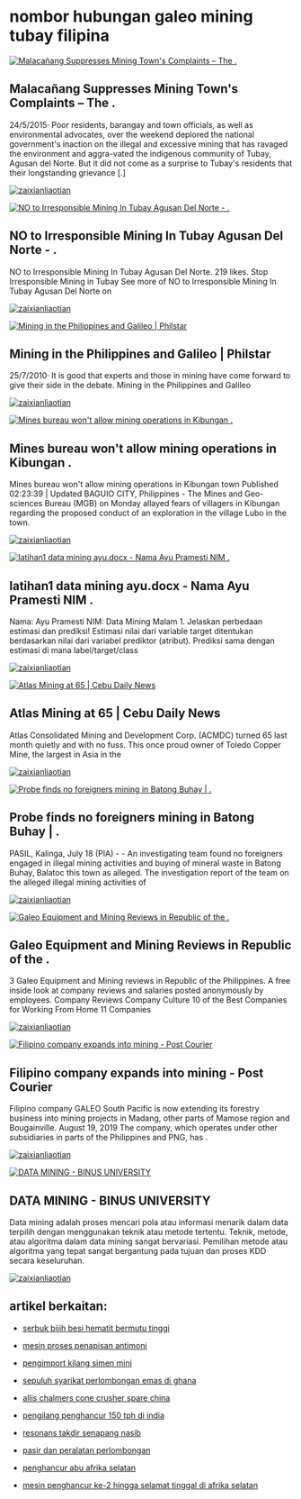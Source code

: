 # nombor hubungan galeo mining tubay filipina
<a href="https://mnn.zoosnet.net/LR/Chatpre.aspx?id=MNN94995150&p=https://topgrinding.com/" target="_blank">![Malacañang Suppresses Mining Town's Complaints – The .](https://github.com/technlg/images/blob/main/40.jpg)</a>
## Malacañang Suppresses Mining Town's Complaints – The .
24/5/2015· Poor residents, barangay and town officials, as well as environmental advocates, over the weekend deplored the national government's inaction on the illegal and excessive mining that has ravaged the environment and aggra-vated the indigenous community of Tubay, Agusan del Norte. But it did not come as a surprise to Tubay's residents that their longstanding grievance [.]
<a href="https://mnn.zoosnet.net/LR/Chatpre.aspx?id=MNN94995150&p=https://topgrinding.com/" target="_blank"><img src="https://github.com/technlg/images/raw/main/chat11.jpg" alt="zaixianliaotian"/></a><a href="//whatsapp.shibangsoft.com/WhatsApp.php" ><img src="https://github.com/technlg/images/raw/main/chat11.png" alt=""></a>
<a href="https://mnn.zoosnet.net/LR/Chatpre.aspx?id=MNN94995150&p=https://topgrinding.com/" target="_blank">![NO to Irresponsible Mining In Tubay Agusan Del Norte - .](https://github.com/technlg/images/blob/main/33.jpg)</a>
## NO to Irresponsible Mining In Tubay Agusan Del Norte - .
NO to Irresponsible Mining In Tubay Agusan Del Norte. 219 likes. Stop Irresponsible Mining in Tubay See more of NO to Irresponsible Mining In Tubay Agusan Del Norte on
<a href="https://mnn.zoosnet.net/LR/Chatpre.aspx?id=MNN94995150&p=https://topgrinding.com/" target="_blank"><img src="https://github.com/technlg/images/raw/main/chat11.jpg" alt="zaixianliaotian"/></a><a href="//whatsapp.shibangsoft.com/WhatsApp.php" ><img src="https://github.com/technlg/images/raw/main/chat11.png" alt=""></a>
<a href="https://mnn.zoosnet.net/LR/Chatpre.aspx?id=MNN94995150&p=https://topgrinding.com/" target="_blank">![Mining in the Philippines and Galileo | Philstar](https://github.com/technlg/images/blob/main/14.jpg)</a>
## Mining in the Philippines and Galileo | Philstar
25/7/2010· It is good that experts and those in mining have come forward to give their side in the debate. Mining in the Philippines and Galileo
<a href="https://mnn.zoosnet.net/LR/Chatpre.aspx?id=MNN94995150&p=https://topgrinding.com/" target="_blank"><img src="https://github.com/technlg/images/raw/main/chat11.jpg" alt="zaixianliaotian"/></a><a href="//whatsapp.shibangsoft.com/WhatsApp.php" ><img src="https://github.com/technlg/images/raw/main/chat11.png" alt=""></a>
<a href="https://mnn.zoosnet.net/LR/Chatpre.aspx?id=MNN94995150&p=https://topgrinding.com/" target="_blank">![Mines bureau won't allow mining operations in Kibungan .](https://github.com/technlg/images/blob/main/41.jpg)</a>
## Mines bureau won't allow mining operations in Kibungan .
Mines bureau won't allow mining operations in Kibungan town Published 02:23:39 | Updated BAGUIO CITY, Philippines - The Mines and Geo-sciences Bureau (MGB) on Monday allayed fears of villagers in Kibungan regarding the proposed conduct of an exploration in the village Lubo in the town.
<a href="https://mnn.zoosnet.net/LR/Chatpre.aspx?id=MNN94995150&p=https://topgrinding.com/" target="_blank"><img src="https://github.com/technlg/images/raw/main/chat11.jpg" alt="zaixianliaotian"/></a><a href="//whatsapp.shibangsoft.com/WhatsApp.php" ><img src="https://github.com/technlg/images/raw/main/chat11.png" alt=""></a>
<a href="https://mnn.zoosnet.net/LR/Chatpre.aspx?id=MNN94995150&p=https://topgrinding.com/" target="_blank">![latihan1 data mining ayu.docx - Nama Ayu Pramesti NIM .](https://github.com/technlg/images/blob/main/51.jpg)</a>
## latihan1 data mining ayu.docx - Nama Ayu Pramesti NIM .
Nama: Ayu Pramesti NIM: Data Mining Malam 1. Jelaskan perbedaan estimasi dan prediksi! Estimasi nilai dari variable target ditentukan berdasarkan nilai dari variabel prediktor (atribut). Prediksi sama dengan estimasi di mana label/target/class 
<a href="https://mnn.zoosnet.net/LR/Chatpre.aspx?id=MNN94995150&p=https://topgrinding.com/" target="_blank"><img src="https://github.com/technlg/images/raw/main/chat11.jpg" alt="zaixianliaotian"/></a><a href="//whatsapp.shibangsoft.com/WhatsApp.php" ><img src="https://github.com/technlg/images/raw/main/chat11.png" alt=""></a>
<a href="https://mnn.zoosnet.net/LR/Chatpre.aspx?id=MNN94995150&p=https://topgrinding.com/" target="_blank">![Atlas Mining at 65 | Cebu Daily News](https://github.com/technlg/images/blob/main/35.jpg)</a>
## Atlas Mining at 65 | Cebu Daily News
Atlas Consolidated Mining and Development Corp. (ACMDC) turned 65 last month quietly and with no fuss. This once proud owner of Toledo Copper Mine, the largest in Asia in the 
<a href="https://mnn.zoosnet.net/LR/Chatpre.aspx?id=MNN94995150&p=https://topgrinding.com/" target="_blank"><img src="https://github.com/technlg/images/raw/main/chat11.jpg" alt="zaixianliaotian"/></a><a href="//whatsapp.shibangsoft.com/WhatsApp.php" ><img src="https://github.com/technlg/images/raw/main/chat11.png" alt=""></a>
<a href="https://mnn.zoosnet.net/LR/Chatpre.aspx?id=MNN94995150&p=https://topgrinding.com/" target="_blank">![Probe finds no foreigners mining in Batong Buhay | .](https://github.com/technlg/images/blob/main/58.jpg)</a>
## Probe finds no foreigners mining in Batong Buhay | .
PASIL, Kalinga, July 18 (PIA) - - An investigating team found no foreigners engaged in illegal mining activities and buying of mineral waste in Batong Buhay, Balatoc this town as alleged. The investigation report of the team on the alleged illegal mining activities of
<a href="https://mnn.zoosnet.net/LR/Chatpre.aspx?id=MNN94995150&p=https://topgrinding.com/" target="_blank"><img src="https://github.com/technlg/images/raw/main/chat11.jpg" alt="zaixianliaotian"/></a><a href="//whatsapp.shibangsoft.com/WhatsApp.php" ><img src="https://github.com/technlg/images/raw/main/chat11.png" alt=""></a>
<a href="https://mnn.zoosnet.net/LR/Chatpre.aspx?id=MNN94995150&p=https://topgrinding.com/" target="_blank">![Galeo Equipment and Mining Reviews in Republic of the .](https://github.com/technlg/images/blob/main/27.jpg)</a>
## Galeo Equipment and Mining Reviews in Republic of the .
3 Galeo Equipment and Mining reviews in Republic of the Philippines. A free inside look at company reviews and salaries posted anonymously by employees. Company Reviews Company Culture 10 of the Best Companies for Working From Home 11 Companies
<a href="https://mnn.zoosnet.net/LR/Chatpre.aspx?id=MNN94995150&p=https://topgrinding.com/" target="_blank"><img src="https://github.com/technlg/images/raw/main/chat11.jpg" alt="zaixianliaotian"/></a><a href="//whatsapp.shibangsoft.com/WhatsApp.php" ><img src="https://github.com/technlg/images/raw/main/chat11.png" alt=""></a>
<a href="https://mnn.zoosnet.net/LR/Chatpre.aspx?id=MNN94995150&p=https://topgrinding.com/" target="_blank">![Filipino company expands into mining - Post Courier](https://github.com/technlg/images/blob/main/56.jpg)</a>
## Filipino company expands into mining - Post Courier
Filipino company GALEO South Pacific is now extending its forestry business into mining projects in Madang, other parts of Mamose region and Bougainville. August 19, 2019 The company, which operates under other subsidiaries in parts of the Philippines and PNG, has .
<a href="https://mnn.zoosnet.net/LR/Chatpre.aspx?id=MNN94995150&p=https://topgrinding.com/" target="_blank"><img src="https://github.com/technlg/images/raw/main/chat11.jpg" alt="zaixianliaotian"/></a><a href="//whatsapp.shibangsoft.com/WhatsApp.php" ><img src="https://github.com/technlg/images/raw/main/chat11.png" alt=""></a>
<a href="https://mnn.zoosnet.net/LR/Chatpre.aspx?id=MNN94995150&p=https://topgrinding.com/" target="_blank">![DATA MINING - BINUS UNIVERSITY](https://github.com/technlg/images/blob/main/24.jpg)</a>
## DATA MINING - BINUS UNIVERSITY
Data mining adalah proses mencari pola atau informasi menarik dalam data terpilih dengan menggunakan teknik atau metode tertentu. Teknik, metode, atau algoritma dalam data mining sangat bervariasi. Pemilihan metode atau algoritma yang tepat sangat bergantung pada tujuan dan proses KDD secara keseluruhan.
<a href="https://mnn.zoosnet.net/LR/Chatpre.aspx?id=MNN94995150&p=https://topgrinding.com/" target="_blank"><img src="https://github.com/technlg/images/raw/main/chat11.jpg" alt="zaixianliaotian"/></a><a href="//whatsapp.shibangsoft.com/WhatsApp.php" ><img src="https://github.com/technlg/images/raw/main/chat11.png" alt=""></a>
## artikel berkaitan:
* [serbuk bijih besi hematit bermutu tinggi](serbuk%20bijih%20besi%20hematit%20bermutu%20tinggi.md)
* [mesin proses penapisan antimoni](mesin%20proses%20penapisan%20antimoni.md)
* [pengimport kilang simen mini](pengimport%20kilang%20simen%20mini.md)
* [sepuluh syarikat perlombongan emas di ghana](sepuluh%20syarikat%20perlombongan%20emas%20di%20ghana.md)
* [allis chalmers cone crusher spare china](allis%20chalmers%20cone%20crusher%20spare%20china.md)
* [pengilang penghancur 150 tph di india](pengilang%20penghancur%20150%20tph%20di%20india.md)
* [resonans takdir senapang nasib](resonans%20takdir%20senapang%20nasib.md)
* [pasir dan peralatan perlombongan](pasir%20dan%20peralatan%20perlombongan.md)
* [penghancur abu afrika selatan](penghancur%20abu%20afrika%20selatan.md)
* [mesin penghancur ke-2 hingga selamat tinggal di afrika selatan](mesin%20penghancur%20ke-2%20hingga%20selamat%20tinggal%20di%20afrika%20selatan.md)
